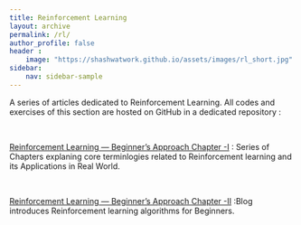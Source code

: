 ```yaml
---
title: Reinforcement Learning
layout: archive
permalink: /rl/
author_profile: false
header :
    image: "https://shashwatwork.github.io/assets/images/rl_short.jpg"
sidebar:
    nav: sidebar-sample
---
```


A series of articles dedicated to Reinforcement Learning. All codes and exercises of this section are hosted on GitHub in a dedicated repository :

<div class="github-card" data-github="shashwatwork" data-width="100%" data-height="" data-theme="default"></div>
<script src="//cdn.jsdelivr.net/github-cards/latest/widget.js"></script>

<br>


[Reinforcement Learning — Beginner’s Approach Chapter -I](https://medium.com/analytics-vidhya/reinforcement-learning-beginners-approach-chapter-i-689f999cf572) : Series of Chapters explaning core terminlogies related to Reinforcement learning and its Applications in Real World.

<br>

[Reinforcement Learning — Beginner’s Approach Chapter -II](https://medium.com/analytics-vidhya/reinforcement-learning-beginners-approach-chapter-ii-a72e415c57ca) :Blog introduces  Reinforcement learning algorithms for Beginners.
